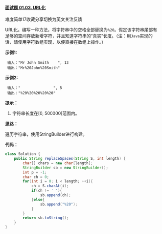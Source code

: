 #### [面试题 01.03. URL化](https://leetcode-cn.com/problems/string-to-url-lcci/)

难度简单17收藏分享切换为英文关注反馈

URL化。编写一种方法，将字符串中的空格全部替换为`%20`。假定该字符串尾部有足够的空间存放新增字符，并且知道字符串的“真实”长度。（注：用`Java`实现的话，请使用字符数组实现，以便直接在数组上操作。）

**示例1:**

```
 输入："Mr John Smith    ", 13
 输出："Mr%20John%20Smith"
```

**示例2:**

```
 输入："               ", 5
 输出："%20%20%20%20%20"
```

**提示：**

1. 字符串长度在[0, 500000]范围内。



**思路：**

遍历字符串，使用StringBuilder进行构建。



**代码：**

```java
class Solution {
    public String replaceSpaces(String S, int length) {
        char[] chars = new char[length];
        StringBuilder sb = new StringBuilder();
        int p = -1;
        char ch = 0;
        for(int i = 0; i < length; ++i){
            ch = S.charAt(i);
            if(ch != ' '){
                sb.append(ch);
            }else{
                sb.append("%20");
            }
        }
        return sb.toString();
    }
}
```

